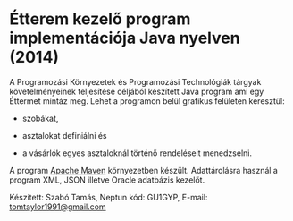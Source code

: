 Étterem kezelő program implementációja Java nyelven (2014)
==========================================================

A Programozási Környezetek és Programozási Technológiák tárgyak követelményeinek teljesítése
céljából készített Java program ami egy Éttermet mintáz meg. 
Lehet a programon belül grafikus felületen keresztül: 

- szobákat, 

- asztalokat definiálni és

- a vásárlók egyes asztaloknál történő rendeléseit menedzselni.

A program [Apache Maven](http://maven.apache.org/) környezetben készült.
Adattárolásra használ a program XML, JSON illetve Oracle adatbázis kezelőt.

Készített: Szabó Tamás,
Neptun kód: GU1GYP,
E-mail: <tomtaylor1991@gmail.com>
